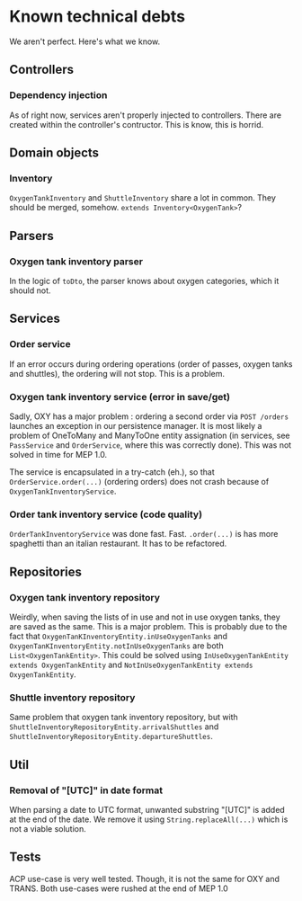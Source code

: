 # Known technical debts

We aren't perfect. Here's what we know.

## Controllers

### Dependency injection

As of right now, services aren't properly injected to controllers. There are created within the controller's contructor. This is know, this is horrid.

## Domain objects

### Inventory

`OxygenTankInventory` and `ShuttleInventory` share a lot in common. They should be merged, somehow. `extends Inventory<OxygenTank>`?

## Parsers

### Oxygen tank inventory parser

In the logic of `toDto`, the parser knows about oxygen categories, which it should not.

## Services

### Order service

If an error occurs during ordering operations (order of passes, oxygen tanks and shuttles), the ordering will not stop. This is a problem.

### Oxygen tank inventory service (error in save/get)

Sadly, OXY has a major problem : ordering a second order via `POST /orders` launches an exception in our persistence manager. It is most likely a problem of OneToMany and ManyToOne entity assignation (in services, see `PassService` and `OrderService`, where this was correctly done). This was not solved in time for MEP 1.0.

The service is encapsulated in a try-catch (eh.), so that `OrderService.order(...)` (ordering orders) does not crash because of `OxygenTankInventoryService`.

### Order tank inventory service (code quality)

`OrderTankInventoryService` was done fast. Fast. `.order(...)` is has more spaghetti than an italian restaurant. It has to be refactored.

## Repositories

### Oxygen tank inventory repository

Weirdly, when saving the lists of in use and not in use oxygen tanks, they are saved as the same. This is a major problem. This is probably due to the fact that `OxygenTanKInventoryEntity.inUseOxygenTanks` and `OxygenTanKInventoryEntity.notInUseOxygenTanks` are both `List<OxygenTankEntity>`. This could be solved using `InUseOxygenTankEntity extends OxygenTankEntity` and `NotInUseOxygenTankEntity extends OxygenTankEntity`.

### Shuttle inventory repository

Same problem that oxygen tank inventory repository, but with `ShuttleInventoryRepositoryEntity.arrivalShuttles` and `ShuttleInventoryRepositoryEntity.departureShuttles`.

## Util

### Removal of "\[UTC]" in date format

When parsing a date to UTC format, unwanted substring "\[UTC]" is added at the end of the date. We remove it using `String.replaceAll(...)` which is not a viable solution.

## Tests

ACP use-case is very well tested. Though, it is not the same for OXY and TRANS. Both use-cases were rushed at the end of MEP 1.0
